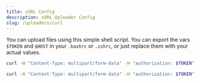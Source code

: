 ```yaml
---
title: cURL Config
description: cURL Uploader Config
slug: /uploaders/curl
---
```


You can upload files using this simple shell script. You can export the vars `$TOKEN` and `$HOST` in your `.bashrc` or `.zshrc`, or just replace them with your actual values.

```sh title="uploader.sh"
curl -H "Content-Type: multipart/form-data" -H "authorization: $TOKEN" -F file=@$1 $HOST
```

```sh title="uploader.sh copy to clipboard"
curl -H "Content-Type: multipart/form-data" -H "authorization: $TOKEN" -F file=@$1 $HOST/api/upload | xsel -ib
```
